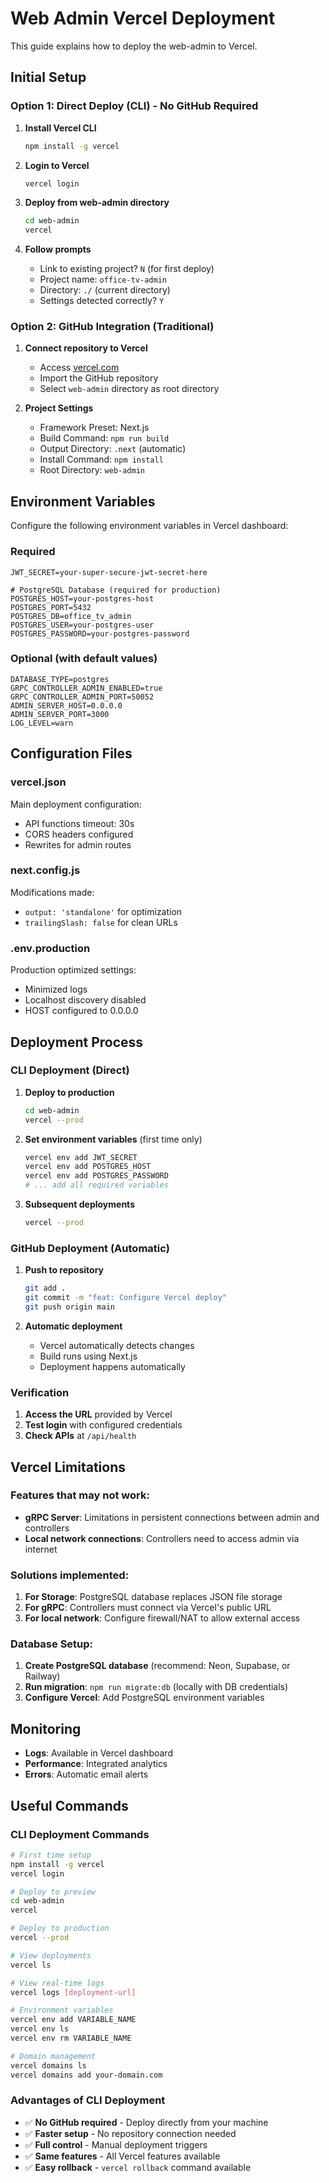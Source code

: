 # Web Admin Vercel Deployment

This guide explains how to deploy the web-admin to Vercel.

## Initial Setup

### Option 1: Direct Deploy (CLI) - No GitHub Required

1. **Install Vercel CLI**
   ```bash
   npm install -g vercel
   ```

2. **Login to Vercel**
   ```bash
   vercel login
   ```

3. **Deploy from web-admin directory**
   ```bash
   cd web-admin
   vercel
   ```

4. **Follow prompts**
   - Link to existing project? `N` (for first deploy)
   - Project name: `office-tv-admin` 
   - Directory: `./` (current directory)
   - Settings detected correctly? `Y`

### Option 2: GitHub Integration (Traditional)

1. **Connect repository to Vercel**
   - Access [vercel.com](https://vercel.com)
   - Import the GitHub repository
   - Select `web-admin` directory as root directory

2. **Project Settings**
   - Framework Preset: Next.js
   - Build Command: `npm run build`
   - Output Directory: `.next` (automatic)
   - Install Command: `npm install`
   - Root Directory: `web-admin`

## Environment Variables

Configure the following environment variables in Vercel dashboard:

### Required
```
JWT_SECRET=your-super-secure-jwt-secret-here

# PostgreSQL Database (required for production)
POSTGRES_HOST=your-postgres-host
POSTGRES_PORT=5432
POSTGRES_DB=office_tv_admin
POSTGRES_USER=your-postgres-user
POSTGRES_PASSWORD=your-postgres-password
```

### Optional (with default values)
```
DATABASE_TYPE=postgres
GRPC_CONTROLLER_ADMIN_ENABLED=true
GRPC_CONTROLLER_ADMIN_PORT=50052
ADMIN_SERVER_HOST=0.0.0.0
ADMIN_SERVER_PORT=3000
LOG_LEVEL=warn
```

## Configuration Files

### vercel.json
Main deployment configuration:
- API functions timeout: 30s
- CORS headers configured
- Rewrites for admin routes

### next.config.js
Modifications made:
- `output: 'standalone'` for optimization
- `trailingSlash: false` for clean URLs

### .env.production
Production optimized settings:
- Minimized logs
- Localhost discovery disabled
- HOST configured to 0.0.0.0

## Deployment Process

### CLI Deployment (Direct)

1. **Deploy to production**
   ```bash
   cd web-admin
   vercel --prod
   ```

2. **Set environment variables** (first time only)
   ```bash
   vercel env add JWT_SECRET
   vercel env add POSTGRES_HOST
   vercel env add POSTGRES_PASSWORD
   # ... add all required variables
   ```

3. **Subsequent deployments**
   ```bash
   vercel --prod
   ```

### GitHub Deployment (Automatic)

1. **Push to repository**
   ```bash
   git add .
   git commit -m "feat: Configure Vercel deploy"
   git push origin main
   ```

2. **Automatic deployment**
   - Vercel automatically detects changes
   - Build runs using Next.js
   - Deployment happens automatically

### Verification

1. **Access the URL** provided by Vercel
2. **Test login** with configured credentials
3. **Check APIs** at `/api/health`

## Vercel Limitations

### Features that may not work:
- **gRPC Server**: Limitations in persistent connections between admin and controllers
- **Local network connections**: Controllers need to access admin via internet

### Solutions implemented:
1. **For Storage**: PostgreSQL database replaces JSON file storage
2. **For gRPC**: Controllers must connect via Vercel's public URL
3. **For local network**: Configure firewall/NAT to allow external access

### Database Setup:
1. **Create PostgreSQL database** (recommend: Neon, Supabase, or Railway)
2. **Run migration**: `npm run migrate:db` (locally with DB credentials)
3. **Configure Vercel**: Add PostgreSQL environment variables

## Monitoring

- **Logs**: Available in Vercel dashboard
- **Performance**: Integrated analytics
- **Errors**: Automatic email alerts

## Useful Commands

### CLI Deployment Commands
```bash
# First time setup
npm install -g vercel
vercel login

# Deploy to preview
cd web-admin
vercel

# Deploy to production
vercel --prod

# View deployments
vercel ls

# View real-time logs
vercel logs [deployment-url]

# Environment variables
vercel env add VARIABLE_NAME
vercel env ls
vercel env rm VARIABLE_NAME

# Domain management
vercel domains ls
vercel domains add your-domain.com
```

### Advantages of CLI Deployment
- ✅ **No GitHub required** - Deploy directly from your machine
- ✅ **Faster setup** - No repository connection needed
- ✅ **Full control** - Manual deployment triggers
- ✅ **Same features** - All Vercel features available
- ✅ **Easy rollback** - `vercel rollback` command available